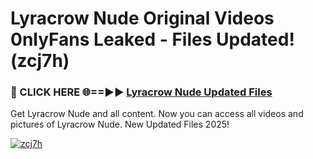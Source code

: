 # Lyracrow Nude Original Videos 0nlyFans Leaked - Files Updated! (zcj7h)

<h3>🔴 CLICK HERE 🌐==►► <a href="https://tinyurl.com/yrmya6cz" rel="nofollow">Lyracrow Nude Updated Files</a></h3>

Get Lyracrow Nude and all content. Now you can access all videos and pictures of Lyracrow Nude. New Updated Files 2025!

[![zcj7h](https://i.imgur.com/FMdXYCs.gif)](https://tinyurl.com/yrmya6cz)
